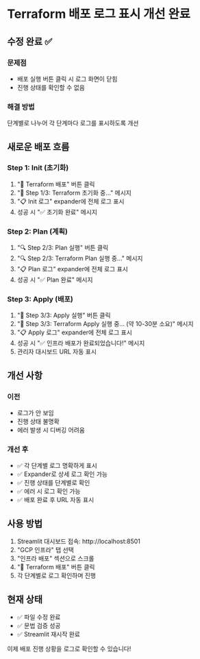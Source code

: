 # Terraform 배포 로그 표시 개선 완료

## 수정 완료 ✅

### 문제점
- 배포 실행 버튼 클릭 시 로그 화면이 닫힘
- 진행 상태를 확인할 수 없음

### 해결 방법
단계별로 나누어 각 단계마다 로그를 표시하도록 개선

## 새로운 배포 흐름

### Step 1: Init (초기화)
1. "🚀 Terraform 배포" 버튼 클릭
2. "🔧 Step 1/3: Terraform 초기화 중..." 메시지
3. "📋 Init 로그" expander에 전체 로그 표시
4. 성공 시 "✅ 초기화 완료" 메시지

### Step 2: Plan (계획)
1. "🔍 Step 2/3: Plan 실행" 버튼 클릭
2. "🔍 Step 2/3: Terraform Plan 실행 중..." 메시지
3. "📋 Plan 로그" expander에 전체 로그 표시
4. 성공 시 "✅ Plan 완료" 메시지

### Step 3: Apply (배포)
1. "🚀 Step 3/3: Apply 실행" 버튼 클릭
2. "🚀 Step 3/3: Terraform Apply 실행 중... (약 10-30분 소요)" 메시지
3. "📋 Apply 로그" expander에 전체 로그 표시
4. 성공 시 "✅ 인프라 배포가 완료되었습니다!" 메시지
5. 관리자 대시보드 URL 자동 표시

## 개선 사항

### 이전
- 로그가 안 보임
- 진행 상태 불명확
- 에러 발생 시 디버깅 어려움

### 개선 후
- ✅ 각 단계별 로그 명확하게 표시
- ✅ Expander로 상세 로그 확인 가능
- ✅ 진행 상태를 단계별로 확인
- ✅ 에러 시 로그 확인 가능
- ✅ 배포 완료 후 URL 자동 표시

## 사용 방법

1. Streamlit 대시보드 접속: http://localhost:8501
2. "GCP 인프라" 탭 선택
3. "인프라 배포" 섹션으로 스크롤
4. "🚀 Terraform 배포" 버튼 클릭
5. 각 단계별로 로그 확인하며 진행

## 현재 상태
- ✅ 파일 수정 완료
- ✅ 문법 검증 성공
- ✅ Streamlit 재시작 완료

이제 배포 진행 상황을 로그로 확인할 수 있습니다!


